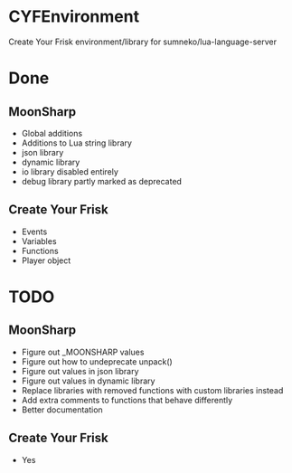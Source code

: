 # CYFEnvironment
Create Your Frisk environment/library for sumneko/lua-language-server

# Done
## MoonSharp
- Global additions
- Additions to Lua string library
- json library
- dynamic library
- io library disabled entirely
- debug library partly marked as deprecated
## Create Your Frisk
- Events
- Variables
- Functions
- Player object

# TODO
## MoonSharp
- Figure out _MOONSHARP values
- Figure out how to undeprecate unpack()
- Figure out values in json library
- Figure out values in dynamic library
- Replace libraries with removed functions with custom libraries instead
- Add extra comments to functions that behave differently
- Better documentation
## Create Your Frisk
- Yes
